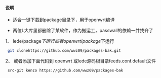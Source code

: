 ﻿#### 说明

* 适合一键下载到package目录下，用于openwrt编译


* 两位L大库里都删除了某软件，作为搬运工，passwall的依赖一并找齐了


1、 lede/package$下运行 或者openwrt/package$下运行


```bash
 git clonehttps://github.com/wwz09/packages-bak.git
```

 2、 或者添加下面代码到 openwrt 或lede源码根目录feeds.conf.default文件
 
```bash
 src-git kenzo https://github.com/wwz09/packages-bak
```

 
    


